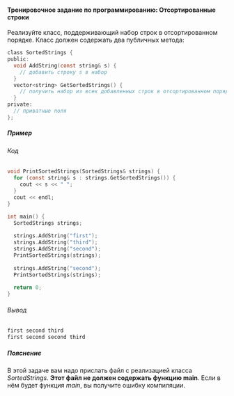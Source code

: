 #### Тренировочное задание по программированию: Отсортированные строки ####

Реализуйте класс, поддерживающий набор строк в отсортированном порядке. Класс должен содержать два публичных метода:
```objectivec
class SortedStrings {
public:
  void AddString(const string& s) {
    // добавить строку s в набор
  }
  vector<string> GetSortedStrings() {
    // получить набор из всех добавленных строк в отсортированном порядке
  }
private:
  // приватные поля
};
```

##### Пример #####
###### Код ######
```objectivec
void PrintSortedStrings(SortedStrings& strings) {
  for (const string& s : strings.GetSortedStrings()) {
    cout << s << " ";
  }
  cout << endl;
}

int main() {
  SortedStrings strings;
  
  strings.AddString("first");
  strings.AddString("third");
  strings.AddString("second");
  PrintSortedStrings(strings);
  
  strings.AddString("second");
  PrintSortedStrings(strings);
  
  return 0;
}
```

###### Вывод ######
```objectivec
first second third
first second second third
```

##### Пояснение #####
В этой задаче вам надо прислать файл с реализацией класса *SortedStrings*. **Этот файл не должен содержать функцию main**. Если в нём будет функция *main*, вы получите ошибку компиляции.
